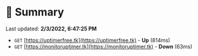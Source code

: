 # 📖 Summary
Last updated: **2/3/2022, 6:47:25 PM**

- `GET` [https://uptimerfree.tk](https://uptimerfree.tk) - **Up** (814ms)
- `GET` [https://monitoruptimer.tk](https://monitoruptimer.tk) - **Down** (63ms)
